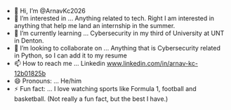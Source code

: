 - 👋 Hi, I’m @ArnavKc2026
- 👀 I’m interested in ... Anything related to tech. Right I am interested in anything that help me land an internship in the summer.
- 🌱 I’m currently learning ... Cybersecurity in my third of University at UNT in Denton.
- 💞️ I’m looking to collaborate on ... Anything that is Cybersecurity related in Python, so I can add it to my resume
- 📫 How to reach me ... Linkedin www.linkedin.com/in/arnav-kc-12b01825b
- 😄 Pronouns: ... He/him
- ⚡ Fun fact: ... I love watching sports like Formula 1, football and basketball. (Not really a fun fact, but the best I have.)

<!---
ArnavKc2026/ArnavKc2026 is a ✨ special ✨ repository because its `README.md` (this file) appears on your GitHub profile.
You can click the Preview link to take a look at your changes.
--->
